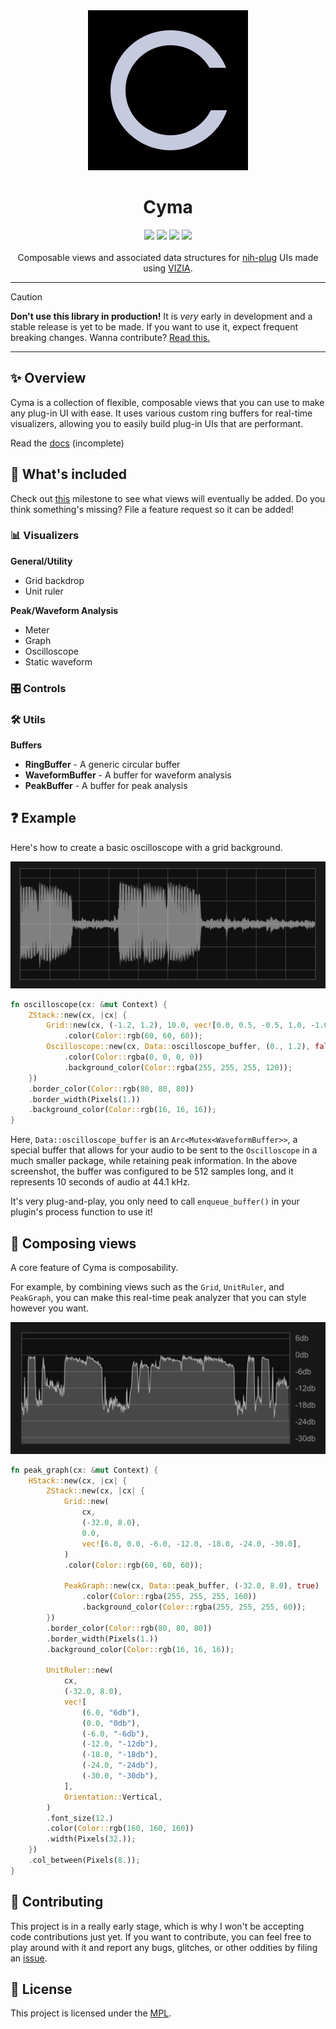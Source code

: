 <div align="center">
  <img src="doc/logo.svg">
  <h1>Cyma</h1>
</div>
<div align="center">
  <a href="https://github.com/223230/cyma/actions/workflows/test.yml"><img src="https://github.com/223230/cyma/actions/workflows/test.yml/badge.svg"></a>
  <a href="https://github.com/223230/cyma/actions/workflows/docs.yml"><img src="https://github.com/223230/cyma/actions/workflows/docs.yaml/badge.svg"></a>
  <a href="https://deps.rs/repo/github/223230/cyma"><img src="https://deps.rs/repo/github/223230/cyma/status.svg"></a>
  <a href="https://github.com/223230/cyma/milestone/1"><img src="https://img.shields.io/github/milestones/progress-percent/223230/cyma/1"></a>
</div>
<br/>
<div align="center">
  Composable views and associated data structures for <a href="https://github.com/robbert-vdh/nih-plug">nih-plug</a> UIs made using <a href="https://github.com/vizia/vizia">VIZIA</a>.
</div>

<hr/>

> [!CAUTION]
> **Don't use this library in production!** It is *very* early in development and a stable release is yet to be made. If you want to use it, expect frequent breaking changes. Wanna contribute? [Read this.](#-contributing)

<hr/>

## ✨ Overview

Cyma is a collection of flexible, composable views that you can use to make any
plug-in UI with ease. It uses various custom ring buffers for real-time
visualizers, allowing you to easily build plug-in UIs that are performant.

Read the <a href="https://223230.github.io/cyma/">docs</a> (incomplete)

## 🧰 What's included

Check out [this](https://github.com/223230/cyma/milestone/1) milestone to see
what views will eventually be added. Do you think something's missing? File a
feature request so it can be added!

### 📊 Visualizers

**General/Utility**
  - Grid backdrop
  - Unit ruler

**Peak/Waveform Analysis**
  - Meter
  - Graph
  - Oscilloscope
  - Static waveform

### 🎛️ Controls

### 🛠️ Utils

**Buffers**
  - **RingBuffer** - A generic circular buffer
  - **WaveformBuffer** - A buffer for waveform analysis
  - **PeakBuffer** - A buffer for peak analysis

## ❓ Example

Here's how to create a basic oscilloscope with a grid background.

![Semi-transparent oscilloscope graph with a grid behind it](doc/example.png)

```rust
fn oscilloscope(cx: &mut Context) {
    ZStack::new(cx, |cx| {
        Grid::new(cx, (-1.2, 1.2), 10.0, vec![0.0, 0.5, -0.5, 1.0, -1.0])
            .color(Color::rgb(60, 60, 60));
        Oscilloscope::new(cx, Data::oscilloscope_buffer, (0., 1.2), false)
            .color(Color::rgba(0, 0, 0, 0))
            .background_color(Color::rgba(255, 255, 255, 120));
    })
    .border_color(Color::rgb(80, 80, 80))
    .border_width(Pixels(1.))
    .background_color(Color::rgb(16, 16, 16));
}
```

Here, `Data::oscilloscope_buffer` is an `Arc<Mutex<WaveformBuffer>>`, a special
buffer that allows for your audio to be sent to the `Oscilloscope` in a much
smaller package, while retaining peak information. In the above screenshot, the
buffer was configured to be 512 samples long, and it represents 10 seconds of
audio at 44.1 kHz.

It's very plug-and-play, you only need to call `enqueue_buffer()` in your
plugin's process function to use it!

## 🍔 Composing views

A core feature of Cyma is composability.

For example, by combining views such as the `Grid`, `UnitRuler`, and
`PeakGraph`, you can make this real-time peak analyzer that you can style
however you want.

![Peak visualizer](doc/composability_demo.png)

```rust
fn peak_graph(cx: &mut Context) {
    HStack::new(cx, |cx| {
        ZStack::new(cx, |cx| {
            Grid::new(
                cx,
                (-32.0, 8.0),
                0.0,
                vec![6.0, 0.0, -6.0, -12.0, -18.0, -24.0, -30.0],
            )
            .color(Color::rgb(60, 60, 60));

            PeakGraph::new(cx, Data::peak_buffer, (-32.0, 8.0), true)
                .color(Color::rgba(255, 255, 255, 160))
                .background_color(Color::rgba(255, 255, 255, 60));
        })
        .border_color(Color::rgb(80, 80, 80))
        .border_width(Pixels(1.))
        .background_color(Color::rgb(16, 16, 16));

        UnitRuler::new(
            cx,
            (-32.0, 8.0),
            vec![
                (6.0, "6db"),
                (0.0, "0db"),
                (-6.0, "-6db"),
                (-12.0, "-12db"),
                (-18.0, "-18db"),
                (-24.0, "-24db"),
                (-30.0, "-30db"),
            ],
            Orientation::Vertical,
        )
        .font_size(12.)
        .color(Color::rgb(160, 160, 160))
        .width(Pixels(32.));
    })
    .col_between(Pixels(8.));
}
```

## 🙋 Contributing

This project is in a really early stage, which is why I won't be accepting code
contributions just yet. If you want to contribute, you can feel free to play
around with it and report any bugs, glitches, or other oddities by filing an
[issue](https://github.com/223230/cyma/issues).

## 📃 License

This project is licensed under the [MPL](LICENSE).
